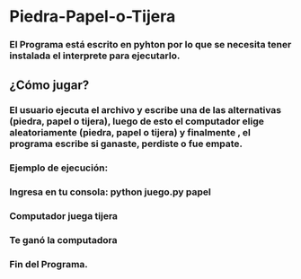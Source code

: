 # Piedra-Papel-o-Tijera
### El Programa está escrito en pyhton por lo que se necesita tener instalada el interprete para ejecutarlo.
## ¿Cómo jugar?
### El usuario ejecuta el archivo y escribe una de las alternativas (piedra, papel o tijera), luego de esto el computador elige aleatoriamente (piedra, papel o tijera) y finalmente , el programa escribe si ganaste, perdiste o fue empate.
### Ejemplo de ejecución:
### Ingresa en tu consola: python juego.py papel
### Computador juega tijera
### Te ganó la computadora
### Fin del Programa.
